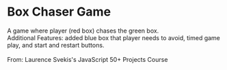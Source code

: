 # Box Chaser Game
A game where player (red box) chases the green box.
</br>
Additional Features: added blue box that player needs to avoid, timed game play, and start and restart buttons. 
</br>
</br>
From: Laurence Svekis's JavaScript 50+ Projects Course